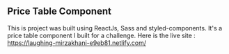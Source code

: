 ## Price Table Component
This is project was built using ReactJs, Sass and styled-components. It's a price table component I built for a challenge. Here is the live site : https://laughing-mirzakhani-e9eb81.netlify.com/
